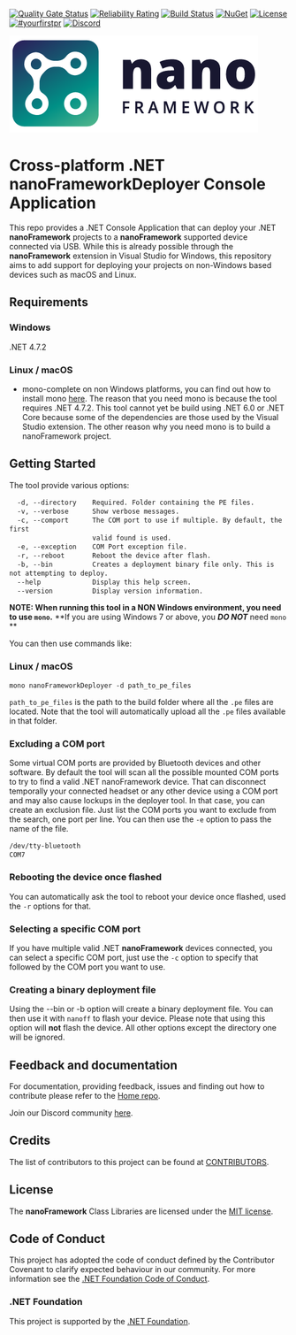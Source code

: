 [![Quality Gate Status](https://sonarcloud.io/api/project_badges/measure?project=nanoframework_nanoFrameworkDeployer&metric=alert_status)](https://sonarcloud.io/dashboard?id=nanoframework_nanoFrameworkDeployer) [![Reliability Rating](https://sonarcloud.io/api/project_badges/measure?project=nanoframework_nanoFrameworkDeployer&metric=reliability_rating)](https://sonarcloud.io/dashboard?id=nanoframework_nanoFrameworkDeployer) [![Build Status](https://dev.azure.com/nanoframework/nanoFrameworkDeployer/_apis/build/status/nanoFrameworkDeployer?repoName=nanoframework%2FnanoFrameworkDeployer&branchName=main)](https://dev.azure.com/nanoframework/nanoFrameworkDeployer/_build/latest?definitionId=80&repoName=nanoframework%2FnanoFrameworkDeployer&branchName=main) [![NuGet](https://img.shields.io/nuget/dt/nanoFrameworkDeployer.svg?label=NuGet&style=flat&logo=nuget)](https://www.nuget.org/packages/nanoFrameworkDeployer/) [![License](https://img.shields.io/badge/License-MIT-blue.svg)](LICENSE) [![#yourfirstpr](https://img.shields.io/badge/first--timers--only-friendly-blue.svg)](https://github.com/nanoframework/Home/blob/master/CONTRIBUTING.md) [![Discord](https://img.shields.io/discord/478725473862549535.svg?logo=discord&logoColor=white&label=Discord&color=7289DA)](https://discord.gg/gCyBu8T)

![nanoFramework logo](https://raw.githubusercontent.com/nanoframework/Home/main/resources/logo/nanoFramework-repo-logo.png)

# Cross-platform .NET nanoFrameworkDeployer Console Application

This repo provides a .NET Console Application that can deploy your .NET **nanoFramework** projects to a **nanoFramework** supported device connected via USB. While this is already possible through the **nanoFramework** extension in Visual Studio for Windows, this repository aims to add support for deploying your projects on non-Windows based devices such as macOS and Linux.

## Requirements


### Windows

.NET 4.7.2

### Linux / macOS
- mono-complete on non Windows platforms, you can find out how to install mono [here](https://www.mono-project.com/docs/getting-started/install/). The reason that you need mono is because the tool requires .NET 4.7.2. This tool cannot yet be build using .NET 6.0 or .NET Core because some of the dependencies are those used by the Visual Studio extension. The other reason why you need mono is to build a nanoFramework project.

## Getting Started

The tool provide various options:

```text
  -d, --directory    Required. Folder containing the PE files.
  -v, --verbose      Show verbose messages.
  -c, --comport      The COM port to use if multiple. By default, the first
                     valid found is used.
  -e, --exception    COM Port exception file.
  -r, --reboot       Reboot the device after flash.
  -b, --bin          Creates a deployment binary file only. This is not attempting to deploy.
  --help             Display this help screen.
  --version          Display version information.
```


**NOTE: When running this tool in a NON Windows environment, you need to use `mono`.** 
**If you are using Windows 7 or above, you ***DO NOT*** need `mono` **

You can then use commands like:

### Linux / macOS
```shell
mono nanoFrameworkDeployer -d path_to_pe_files
```

`path_to_pe_files` is the path to the build folder where all the `.pe` files are located. Note that the tool will automatically upload all the `.pe` files available in that folder.


### Excluding a COM port

Some virtual COM ports are provided by Bluetooth devices and other software. By default the tool will scan all the possible mounted COM ports to try to find a valid .NET nanoFramework device. That can disconnect temporally your connected headset or any other device using a COM port and may also cause lockups in the deployer tool. In that case, you can create an exclusion file. Just list the COM ports you want to exclude from the search, one port per line. You can then use the `-e` option to pass the name of the file.

```text
/dev/tty-bluetooth
COM7
```

### Rebooting the device once flashed

You can automatically ask the tool to reboot your device once flashed, used the `-r` options for that.

### Selecting a specific COM port

If you have multiple valid .NET **nanoFramework** devices connected, you can select a specific COM port, just use the `-c` option to specify that followed by the COM port you want to use.

### Creating a binary deployment file

Using the --bin or -b option will create a binary deployment file. You can then use it with `nanoff` to flash your device. Please note that using this option will **not** flash the device. All other options except the directory one will be ignored.

## Feedback and documentation

For documentation, providing feedback, issues and finding out how to contribute please refer to the [Home repo](https://github.com/nanoframework/Home).

Join our Discord community [here](https://discord.gg/gCyBu8T).

## Credits

The list of contributors to this project can be found at [CONTRIBUTORS](https://github.com/nanoframework/Home/blob/main/CONTRIBUTORS.md).

## License

The **nanoFramework** Class Libraries are licensed under the [MIT license](LICENSE).

## Code of Conduct

This project has adopted the code of conduct defined by the Contributor Covenant to clarify expected behaviour in our community.
For more information see the [.NET Foundation Code of Conduct](https://dotnetfoundation.org/code-of-conduct).

### .NET Foundation

This project is supported by the [.NET Foundation](https://dotnetfoundation.org).
